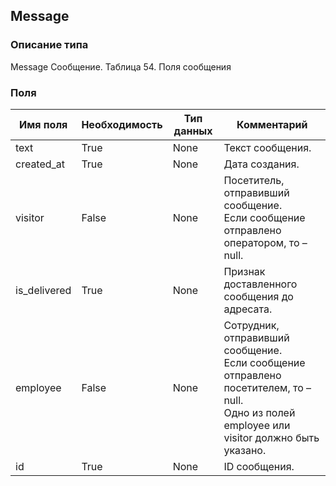 
## Message

### Описание типа
Message
Сообщение.
Таблица 54. Поля сообщения


### Поля

| Имя поля | Необходимость | Тип данных | Комментарий |
|---|---|---|---|
|text|True|None|Текст сообщения.<br/>|
|created_at|True|None|Дата создания.<br/>|
|visitor|False|None|Посетитель, отправивший сообщение.<br/>Если сообщение отправлено оператором, то – null.<br/>|
|is_delivered|True|None|Признак доставленного сообщения до адресата.<br/>|
|employee|False|None|Сотрудник, отправивший сообщение.<br/>Если сообщение отправлено посетителем, то – null.<br/>Одно из полей employee или visitor должно быть указано.<br/>|
|id|True|None|ID сообщения.<br/>|
